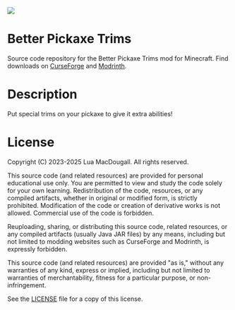 ![](https://dl.vixen.link/1hgffx/MP_BETTER_PICKAXE_TRIMS_Header.webp)
# Better Pickaxe Trims
Source code repository for the Better Pickaxe Trims mod for Minecraft.
Find downloads on [CurseForge](https://www.curseforge.com/minecraft/mc-mods/better-pickaxe-trims) and [Modrinth](https://modrinth.com/mod/better-pickaxe-trims).

# Description
Put special trims on your pickaxe to give it extra abilities!

# License
Copyright (C) 2023-2025 Lua MacDougall. All rights reserved.

This source code (and related resources) are provided for personal educational
use only. You are permitted to view and study the code solely for your own
learning. Redistribution of the code, resources, or any compiled artifacts,
whether in original or modified form, is strictly prohibited. Modification of
the code or creation of derivative works is not allowed. Commercial use of the
code is forbidden.

Reuploading, sharing, or distributing this source code, related resources, or
any compiled artifacts (usually Java JAR files) by any means, including but not
limited to modding websites such as CurseForge and Modrinth, is expressly
forbidden.

This source code (and related resources) are provided "as is," without any
warranties of any kind, express or implied, including but not limited to
warranties of merchantability, fitness for a particular purpose, or
non-infringement.

See the [LICENSE](LICENSE) file for a copy of this license.
